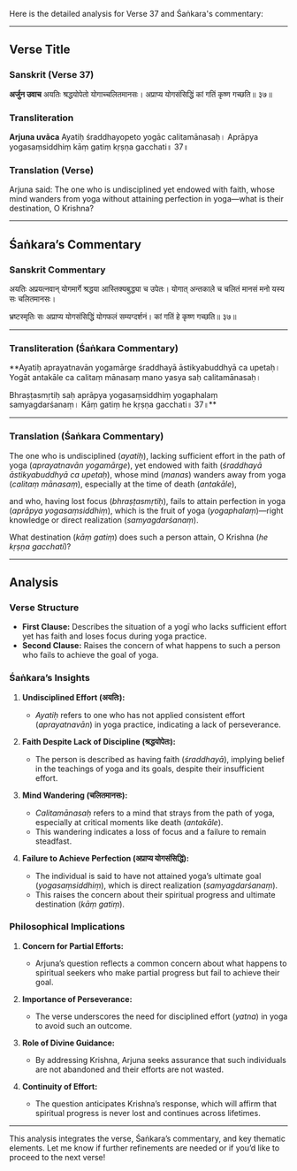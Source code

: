 Here is the detailed analysis for Verse 37 and Śaṅkara's commentary:

---

## Verse Title
### Sanskrit (Verse 37)
**अर्जुन उवाच**
अयतिः श्रद्धयोपेतो योगाच्चलितमानसः।
अप्राप्य योगसंसिद्धिं कां गतिं कृष्ण गच्छति॥ ३७॥

### Transliteration
**Arjuna uvāca**
Ayatiḥ śraddhayopeto yogāc calitamānasaḥ।
Aprāpya yogasaṃsiddhiṃ kāṃ gatiṃ kṛṣṇa gacchati॥ 37॥

### Translation (Verse)
Arjuna said:
The one who is undisciplined yet endowed with faith,
whose mind wanders from yoga without attaining perfection in yoga—what is their destination, O Krishna?

---

## Śaṅkara’s Commentary
### Sanskrit Commentary
अयतिः अप्रयत्नवान् योगमार्गे श्रद्धया आस्तिक्यबुद्ध्या च उपेतः।
योगात् अन्तकाले च चलितं मानसं मनो यस्य सः चलितमानसः।

भ्रष्टस्मृतिः सः अप्राप्य योगसंसिद्धिं योगफलं सम्यग्दर्शनं।
कां गतिं हे कृष्ण गच्छति॥ ३७॥

---

### Transliteration (Śaṅkara Commentary)
**Ayatiḥ aprayatnavān yogamārge śraddhayā āstikyabuddhyā ca upetaḥ।
Yogāt antakāle ca calitaṃ mānasaṃ mano yasya saḥ calitamānasaḥ।

Bhraṣṭasmṛtiḥ saḥ aprāpya yogasaṃsiddhiṃ yogaphalaṃ samyagdarśanaṃ।
Kāṃ gatiṃ he kṛṣṇa gacchati॥ 37॥**

---

### Translation (Śaṅkara Commentary)
The one who is undisciplined (*ayatiḥ*), lacking sufficient effort in the path of yoga (*aprayatnavān yogamārge*),
yet endowed with faith (*śraddhayā āstikyabuddhyā ca upetaḥ*), whose mind (*manas*) wanders away from yoga (*calitaṃ mānasaṃ*), especially at the time of death (*antakāle*),

and who, having lost focus (*bhraṣṭasmṛtiḥ*),
fails to attain perfection in yoga (*aprāpya yogasaṃsiddhiṃ*),
which is the fruit of yoga (*yogaphalaṃ*)—right knowledge or direct realization (*samyagdarśanaṃ*).

What destination (*kāṃ gatiṃ*) does such a person attain, O Krishna (*he kṛṣṇa gacchati*)?

---

## Analysis

### Verse Structure
- **First Clause:** Describes the situation of a yogī who lacks sufficient effort yet has faith and loses focus during yoga practice.
- **Second Clause:** Raises the concern of what happens to such a person who fails to achieve the goal of yoga.

### Śaṅkara’s Insights
1. **Undisciplined Effort (अयतिः):**
   - *Ayatiḥ* refers to one who has not applied consistent effort (*aprayatnavān*) in yoga practice, indicating a lack of perseverance.

2. **Faith Despite Lack of Discipline (श्रद्धयोपेतः):**
   - The person is described as having faith (*śraddhayā*), implying belief in the teachings of yoga and its goals, despite their insufficient effort.

3. **Mind Wandering (चलितमानसः):**
   - *Calitamānasaḥ* refers to a mind that strays from the path of yoga, especially at critical moments like death (*antakāle*).
   - This wandering indicates a loss of focus and a failure to remain steadfast.

4. **Failure to Achieve Perfection (अप्राप्य योगसंसिद्धिं):**
   - The individual is said to have not attained yoga’s ultimate goal (*yogasaṃsiddhiṃ*), which is direct realization (*samyagdarśanaṃ*).
   - This raises the concern about their spiritual progress and ultimate destination (*kāṃ gatiṃ*).

### Philosophical Implications
1. **Concern for Partial Efforts:**
   - Arjuna’s question reflects a common concern about what happens to spiritual seekers who make partial progress but fail to achieve their goal.

2. **Importance of Perseverance:**
   - The verse underscores the need for disciplined effort (*yatna*) in yoga to avoid such an outcome.

3. **Role of Divine Guidance:**
   - By addressing Krishna, Arjuna seeks assurance that such individuals are not abandoned and their efforts are not wasted.

4. **Continuity of Effort:**
   - The question anticipates Krishna’s response, which will affirm that spiritual progress is never lost and continues across lifetimes.

---

This analysis integrates the verse, Śaṅkara’s commentary, and key thematic elements. Let me know if further refinements are needed or if you’d like to proceed to the next verse!
